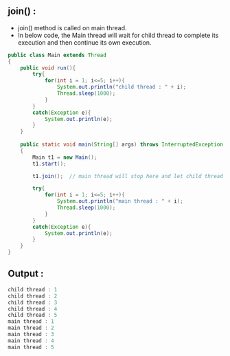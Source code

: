 ## join() :

- join() method is called on main thread.
- In below code, the Main thread will wait for child thread to complete its execution and then continue its own execution.

```java
public class Main extends Thread
{
    public void run(){
        try{
            for(int i = 1; i<=5; i++){
                System.out.println("child thread : " + i);
                Thread.sleep(1000);
            }
        }
        catch(Exception e){
            System.out.println(e);
        }
    }
    
    public static void main(String[] args) throws InterruptedException
    {
        Main t1 = new Main();
        t1.start();

        t1.join();  // main thread will stop here and let child thread complete its execution

        try{
            for(int i = 1; i<=5; i++){
                System.out.println("main thread : " + i);
                Thread.sleep(1000);
            }
        }
        catch(Exception e){
            System.out.println(e);
        }
    }
}

```

## Output :

```java
child thread : 1
child thread : 2
child thread : 3
child thread : 4
child thread : 5
main thread : 1
main thread : 2
main thread : 3
main thread : 4
main thread : 5
```
